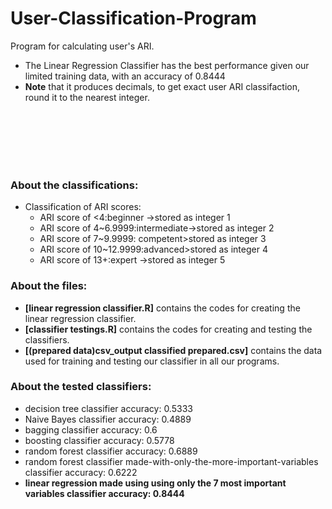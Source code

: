 # User-Classification-Program
Program for calculating user's ARI. 


- The Linear Regression Classifier has the best performance given our limited training data, with an accuracy of 0.8444
- **Note** that it produces decimals, to get exact user ARI classifaction, round it to the nearest integer.





<br /><br /><br /><br /><br />
### About the classifications:
- Classification of ARI scores:
  - ARI score of <4:beginner ->stored as integer 1
  - ARI score of 4~6.9999:intermediate->stored as integer 2
  - ARI score of 7~9.9999: competent>stored as integer 3
  - ARI score of 10~12.9999:advanced>stored as integer 4
  - ARI score of 13+:expert  ->stored as integer 5

### About the files:

- **[linear regression classifier.R]** contains the codes for creating the linear regression classifier.
- **[classifier testings.R]** contains the codes for creating and testing the classifiers.
- **[(prepared data)csv_output classified prepared.csv]** contains the data used for training and testing our classifier in all our programs.






### About the tested classifiers:

- decision tree classifier accuracy: 0.5333
- Naive Bayes classifier accuracy: 0.4889
- bagging classifier accuracy: 0.6
- boosting classifier accuracy: 0.5778
- random forest classifier accuracy: 0.6889
- random forest classifier made-with-only-the-more-important-variables classifier accuracy: 0.6222
- **linear regression made using using only the 7 most important variables classifier accuracy: 0.8444**
